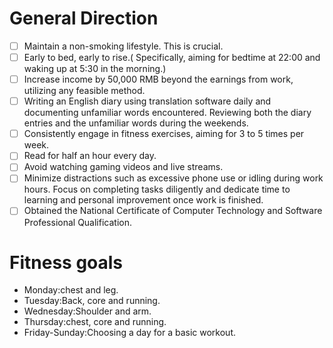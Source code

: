 # General Direction
- [ ] Maintain a non-smoking lifestyle. This is crucial.
- [ ] Early to bed, early to rise.( Specifically, aiming for bedtime at 22:00 and waking up at 5:30 in the morning.)
- [ ] Increase income by 50,000 RMB beyond the earnings from work, utilizing any feasible method.
- [ ] Writing an English diary using translation software daily and documenting unfamiliar words encountered. Reviewing both the diary entries and the unfamiliar words during the weekends.
- [ ] Consistently engage in fitness exercises, aiming for 3 to 5 times per week.
- [ ] Read for half an hour every day.
- [ ] Avoid watching gaming videos and live streams.
- [ ] Minimize distractions such as excessive phone use or idling during work hours. Focus on completing tasks diligently and dedicate time to learning and personal improvement once work is finished.
- [ ] Obtained the National Certificate of Computer Technology and Software Professional Qualification.
# Fitness goals

- Monday:chest and leg.
- Tuesday:Back, core and running.
- Wednesday:Shoulder and arm.
- Thursday:chest, core and running.
- Friday-Sunday:Choosing a day for a basic workout.
